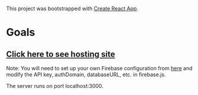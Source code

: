 This project was bootstrapped with [Create React App](https://github.com/facebook/create-react-app).

# Goals

##  [Click here to see hosting site](https://goal-15ea4.firebaseapp.com "Goals")

Note: You will need to set up your own Firebase configuration from [here](http://firebase.google.com/) and modify the API key, authDomain, databaseURL, etc. in firebase.js. 

The server runs on port localhost:3000.
